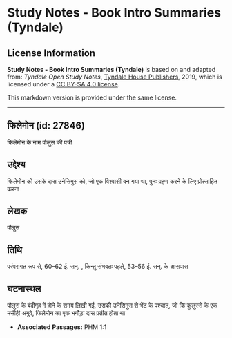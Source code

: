 # Study Notes - Book Intro Summaries (Tyndale)

## License Information

**Study Notes - Book Intro Summaries (Tyndale)** is based on and adapted from: _Tyndale Open Study Notes_, [Tyndale House Publishers](https://tyndaleopenresources.com/), 2019, which is licensed under a [CC BY-SA 4.0 license](https://creativecommons.org/licenses/by-sa/4.0/legalcode.en).

This markdown version is provided under the same license.



--------------------------------

## फिलेमोन (id: 27846)

फिलेमोन के नाम पौलुस की पत्री

उद्देश्य
--------

फिलेमोन को उसके दास उनेसिमुस को, जो एक विश्वासी बन गया था, पुनः ग्रहण करने के लिए प्रोत्साहित करना

लेखक
----

पौलुस

तिथि
----

परंपरागत रूप से, 60–62 ई. सन्. , किन्तु संभवतः पहले, 53–56 ई. सन्. के आसपास

घटनास्थल
--------

पौलुस के बंदीगृह में होने के समय लिखी गई, उसकी उनेसिमुस से भेंट के पश्चात्, जो कि कुलुस्से के एक मसीही अगुवे, फिलेमोन का एक भगौड़ा दास प्रतीत होता था

* **Associated Passages:** PHM 1:1

